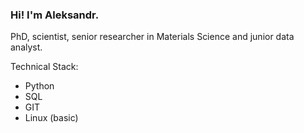 ### Hi! I'm Aleksandr.
PhD, scientist, senior researcher in Materials Science and junior data analyst.

Technical Stack:
- Python
- SQL
- GIT
- Linux (basic)
